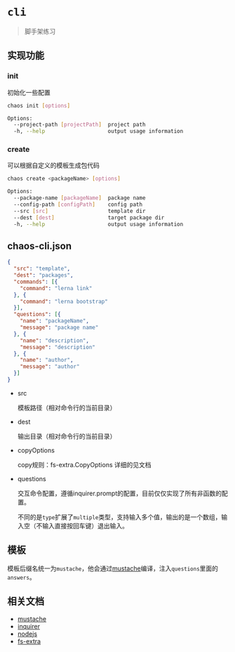 # `cli`

> 脚手架练习

## 实现功能

### init

初始化一些配置

```bash  
chaos init [options]

Options:
  --project-path [projectPath]  project path
  -h, --help                    output usage information
```

### create  

可以根据自定义的模板生成包代码

```bash
chaos create <packageName> [options]

Options:
  --package-name [packageName]  package name
  --config-path [configPath]    config path
  --src [src]                   template dir
  --dest [dest]                 target package dir
  -h, --help                    output usage information
```  

## chaos-cli.json

```json
{
  "src": "template",
  "dest": "packages",
  "commands": [{
    "command": "lerna link"
  }, {
    "command": "lerna bootstrap"
  }],
  "questions": [{
    "name": "packageName",
    "message": "package name"
  }, {
    "name": "description",
    "message": "description"
  }, {
    "name": "author",
    "message": "author"
  }]
}
``` 
+ src  

  模板路径（相对命令行的当前目录）

+ dest

  输出目录（相对命令行的当前目录）

+ copyOptions

  copy规则：fs-extra.CopyOptions 详细的见文档

+ questions

  交互命令配置，遵循inquirer.prompt的配置，目前仅仅实现了所有非函数的配置。

  不同的是`type`扩展了`multiple`类型，支持输入多个值，输出的是一个数组，输入空（不输入直接按回车键）退出输入。

## 模板  

模板后缀名统一为`mustache`，他会通过[mustache](https://github.com/janl/mustache.js)编译，注入`questions`里面的`answers`。

## 相关文档

+ [mustache](https://github.com/janl/mustache.js)    
+ [inquirer](https://github.com/SBoudrias/Inquirer.js)
+ [nodejs](https://nodejs.org/docs/latest-v10.x/api/child_process.html)
+ [fs-extra](https://github.com/jprichardson/node-fs-extra/blob/master/docs/copy.md)
